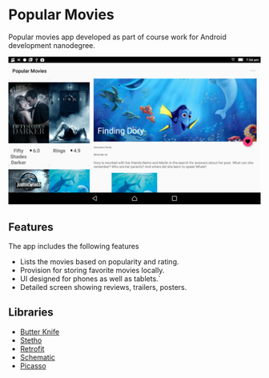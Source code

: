 # Popular Movies
Popular movies app developed as part of course work for Android development nanodegree.

![](https://github.com/Gauthamas/PopularMovies/blob/master/images/pop_tab.png)

## Features 

The app includes the following features
* Lists the movies based on popularity and rating.
* Provision for storing favorite movies locally.
* UI designed for phones as well as tablets.`
* Detailed screen showing reviews, trailers, posters.

## Libraries
- [Butter Knife](https://github.com/JakeWharton/butterknife) 
- [Stetho](https://github.com/facebook/stetho) 
- [Retrofit](https://github.com/square/retrofit)
- [Schematic](https://github.com/SimonVT/schematic)
- [Picasso](https://github.com/square/picasso)



